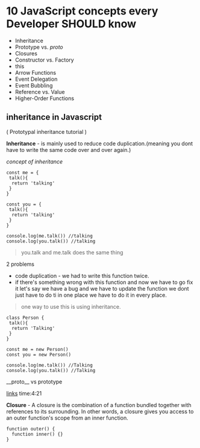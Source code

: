 # 10 JavaScript concepts every Developer SHOULD know

- Inheritance
- Prototype vs. _proto_
- Closures
- Constructor vs. Factory
- this
- Arrow Functions
- Event Delegation
- Event Bubbling
- Reference vs. Value
- Higher-Order Functions

## inheritance in Javascript

( Prototypal inheritance tutorial )

**Inheritance** - is mainly used to reduce code duplication.(meaning you dont have to write the same code over and over again.)

_concept of inheritance_

```
const me = {
 talk(){
  return 'talking'
 }
}

const you = {
 talk(){
  return 'talking'
 }
}

console.log(me.talk()) //talking
console.log(you.talk()) //talking

```

> you.talk and me.talk does the same thing

2 problems

- code duplication - we had to write this function twice.
- if there's something wrong with this function and now we have to go fix it let's say we have a bug and we have to update the function we dont just have to do ti in one place we have to do it in every place.

> one way to use this is using inheritance.

```
class Person {
 talk(){
  return 'Talking'
 }
}

const me = new Person()
const you = new Person()

console.log(me.talk()) //Talking
console.log(you.talk()) //Talking
```

\_\_proto\_\_ vs prototype

[links](https://www.youtube.com/watch?v=jnME98ckDbQ&list=PL1PqvM2UQiMoGNTaxFMSK2cih633lpFKP&index=1) time:4:21

<!-- JavaScript Closures -->

**Closure** - A closure is the combination of a function bundled together with references to its surrounding.
In other words, a closure gives you access to an outer function's scope from an inner function.
```
function outer() {
  function inner() {}
}
```

